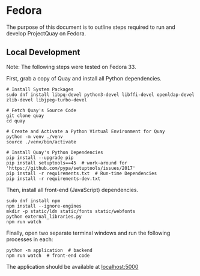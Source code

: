 # Fedora

The purpose of this document is to outline steps required to run and develop ProjectQuay on Fedora.

## Local Development

Note: The following steps were tested on Fedora 33.

First, grab a copy of Quay and install all Python dependencies.

```
# Install System Packages
sudo dnf install libpq-devel python3-devel libffi-devel openldap-devel zlib-devel libjpeg-turbo-devel

# Fetch Quay's Source Code
git clone quay
cd quay

# Create and Activate a Python Virtual Environment for Quay
python -m venv ./venv
source ./venv/bin/activate

# Install Quay's Python Dependencies
pip install --upgrade pip
pip install setuptools==45  # work-around for 'https://github.com/pypa/setuptools/issues/2017'
pip install -r requirements.txt  # Run-time Dependencies
pip install -r requirements-dev.txt
```

Then, install all front-end (JavaScript) dependencies.

```
sudo dnf install npm
npm install --ignore-engines
mkdir -p static/ldn static/fonts static/webfonts
python external_libraries.py
npm run watch
```

Finally, open two separate terminal windows and run the following processes in each:
```
python -m application  # backend
npm run watch  # front-end code
```

The application should be available at [localhost:5000](http://localhost:5000)
